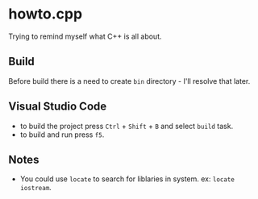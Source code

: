 # howto.cpp
Trying to remind myself what C++ is all about.

## Build
Before build there is a need to create `bin` directory - I'll resolve that later.

## Visual Studio Code
* to build the project press `Ctrl` + `Shift` + `B` and select `build` task.
* to build and run press `f5`.

## Notes
* You could use `locate` to search for liblaries in system. ex: `locate iostream`.
